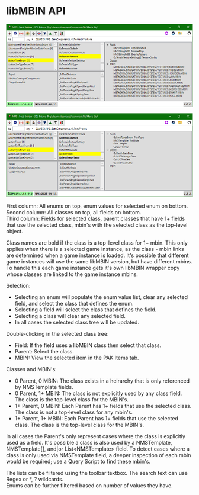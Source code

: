 # libMBIN API
![](Tab_libMBIN.png)

![](Tab_libMBIN2.png)

First column: All enums on top, enum values for selected enum on bottom.</br>
Second column: All classes on top, all fields on bottom.</br>
Third column: Fields for selected class, parent classes that have 1+ fields that use the selected class, mbin's with the selected class as the top-level object.</br>

Class names are bold if the class is a top-level class for 1+ mbin.
This only applies when there is a selected game instance, 
as the class - mbin links are determined when a game instance is loaded.
It's possible that different game instances will use the same libMBIN version, but have different mbins.
To handle this each game instance gets it's own libMBIN wrapper copy whose classes are linked to the game instance mbins.

Selection:
- Selecting an enum will populate the enum value list, clear any selected field, and select the class that defines the enum.
- Selecting a field will select the class that defines the field.
- Selecting a class will clear any selected field.
- In all cases the selected class tree will be updated.

Double-clicking in the selected class tree:
- Field: If the field uses a libMBIN class then select that class.
- Parent: Select the class.
- MBIN: View the selected item in the PAK Items tab.

Classes and MBIN's:
- 0 Parent, 0 MBIN:
  The class exists in a heirarchy that is only referenced by NMSTemplate fields.
- 0 Parent, 1+ MBIN:
  The class is not explicitly used by any class field.
  The class is the top-level class for the MBIN's.
- 1+ Parent, 0 MBIN:
  Each Parent has 1+ fields that use the selected class.
  The class is not a top-level class for any mbin's.
- 1+ Parent, 1+ MBIN:
  Each Parent has 1+ fields that use the selected class.
  The class is the top-level class for the MBIN's.

In all cases the Parent's only represent cases where the class is explicitly used as a field.
It's possible a class is also used by a NMSTemplate, NMSTemplate[], and|or List\<NMSTemplate\> field.
To detect cases where a class is only used via NMSTemplate field, a deeper inspection of each mbin would be required;
use a Query Script to find these mbin's.

The lists can be filtered using the toolbar textbox.  The search text can use Regex or *, ? wildcards.</br>
Enums can be further filtered based on number of values they have.

</br>
